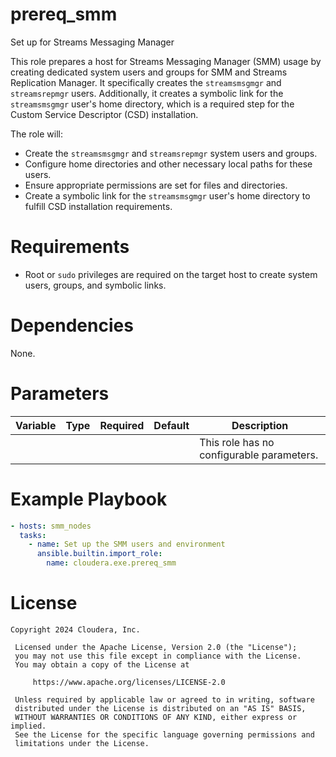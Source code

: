 # prereq_smm

Set up for Streams Messaging Manager

This role prepares a host for Streams Messaging Manager (SMM) usage by creating dedicated system users and groups for SMM and Streams Replication Manager. It specifically creates the `streamsmsgmgr` and `streamsrepmgr` users. Additionally, it creates a symbolic link for the `streamsmsgmgr` user's home directory, which is a required step for the Custom Service Descriptor (CSD) installation.

The role will:
- Create the `streamsmsgmgr` and `streamsrepmgr` system users and groups.
- Configure home directories and other necessary local paths for these users.
- Ensure appropriate permissions are set for files and directories.
- Create a symbolic link for the `streamsmsgmgr` user's home directory to fulfill CSD installation requirements.

# Requirements

- Root or `sudo` privileges are required on the target host to create system users, groups, and symbolic links.

# Dependencies

None.

# Parameters

| Variable | Type | Required | Default | Description |
| --- | --- | --- | --- | --- |
| | | | | This role has no configurable parameters. |

# Example Playbook

```yaml
- hosts: smm_nodes
  tasks:
    - name: Set up the SMM users and environment
      ansible.builtin.import_role:
        name: cloudera.exe.prereq_smm
```

# License

```
Copyright 2024 Cloudera, Inc.

 Licensed under the Apache License, Version 2.0 (the "License");
 you may not use this file except in compliance with the License.
 You may obtain a copy of the License at

     https://www.apache.org/licenses/LICENSE-2.0

 Unless required by applicable law or agreed to in writing, software
 distributed under the License is distributed on an "AS IS" BASIS,
 WITHOUT WARRANTIES OR CONDITIONS OF ANY KIND, either express or implied.
 See the License for the specific language governing permissions and
 limitations under the License.
```
